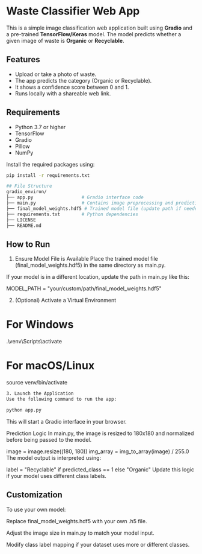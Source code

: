 # Waste Classifier Web App

This is a simple image classification web application built using **Gradio** and a pre-trained **TensorFlow/Keras** model. The model predicts whether a given image of waste is **Organic** or **Recyclable**.

## Features

- Upload or take a photo of waste.
- The app predicts the category (Organic or Recyclable).
- It shows a confidence score between 0 and 1.
- Runs locally with a shareable web link.

## Requirements

- Python 3.7 or higher
- TensorFlow
- Gradio
- Pillow
- NumPy

Install the required packages using:

```bash
pip install -r requirements.txt
```
```bash
## File Structure
gradio_environ/
├── app.py                  # Gradio interface code
├── main.py                 # Contains image preprocessing and prediction logic
├── final_model_weights.hdf5 # Trained model file (update path if needed)
├── requirements.txt        # Python dependencies
├── LICENSE
├── README.md
```
## How to Run

1. Ensure Model File is Available
Place the trained model file (final_model_weights.hdf5) in the same directory as main.py.

If your model is in a different location, update the path in main.py like this:

MODEL_PATH = "your/custom/path/final_model_weights.hdf5"

2. (Optional) Activate a Virtual Environment

# For Windows
.\venv\Scripts\activate

# For macOS/Linux
source venv/bin/activate
```bash
3. Launch the Application
Use the following command to run the app:

python app.py
```
This will start a Gradio interface in your browser.

Prediction Logic
In main.py, the image is resized to 180x180 and normalized before being passed to the model.


image = image.resize((180, 180))
img_array = img_to_array(image) / 255.0
The model output is interpreted using:


label = "Recyclable" if predicted_class == 1 else "Organic"
Update this logic if your model uses different class labels.

## Customization
To use your own model:

Replace final_model_weights.hdf5 with your own .h5 file.

Adjust the image size in main.py to match your model input.

Modify class label mapping if your dataset uses more or different classes.

```
